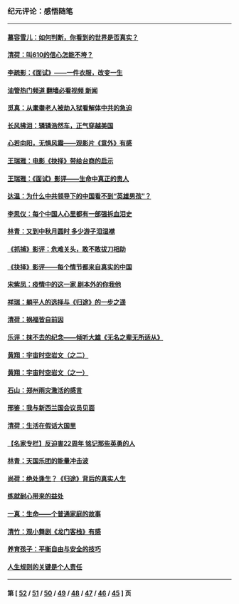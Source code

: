 ### 纪元评论：感悟随笔
---
#### [慕容雪儿：如何判断，你看到的世界是否真实？](../../pages/nsc1035/n13332569.md?11020330) 
#### [清荷：叫610的信心怎能不垮？](../../pages/nsc1035/n13304848.md?11020330) 
#### [李疏影：《面试》——一件衣服，改变一生](../../pages/nsc1035/n13292494.md?11020330) 
#### [油管热门频道 翻墙必看视频 新闻](ok?11020330)
#### [觅真：从耄耋老人被劫入狱看解体中共的急迫](../../pages/nsc1035/n13284545.md?11020330) 
#### [长风拂泪：辚辚浩然车，正气穿越美国](../../pages/nsc1035/n13284280.md?11020330) 
#### [心若向阳，无惧风霜——观影片《意外》有感](../../pages/nsc1035/n13275318.md?11020330) 
#### [王瑞雅：电影《抉择》带给台商的启示](../../pages/nsc1035/n13274064.md?11020330) 
#### [王瑞雅：《面试》影评——生命中真正的贵人](../../pages/nsc1035/n13260528.md?11020330) 
#### [达温：为什么中共领导下的中国看不到“英雄男孩”？](../../pages/nsc1035/n13257099.md?11020330) 
#### [李思仪：每个中国人心里都有一部强拆血泪史](../../pages/nsc1035/n13249632.md?11020330) 
#### [林青：又到中秋月圆时 多少游子泪湿襟](../../pages/nsc1035/n13245916.md?11020330) 
#### [《抓捕》影评：危难关头，敢不敢拔刀相助](../../pages/nsc1035/n13244251.md?11020330) 
#### [《抉择》影评——每个情节都来自真实的中国](../../pages/nsc1035/n13242564.md?11020330) 
#### [宋紫凤：疫情中的这一家 剧本外的你我他](../../pages/nsc1035/n13242358.md?11020330) 
#### [祥瑞：躺平人的选择与《归途》的一步之遥](../../pages/nsc1035/n13213201.md?11020330) 
#### [清荷：祸福皆自前因](../../pages/nsc1035/n13213177.md?11020330) 
#### [乐评：抹不去的纪念——倾听大雄《无名之辈无所适从》](../../pages/nsc1035/n13163359.md?11020330) 
#### [黄翔：宇宙时空岩文（之二）](../../pages/nsc1035/n13141116.md?11020330) 
#### [黄翔：宇宙时空岩文（之一）](../../pages/nsc1035/n13140355.md?11020330) 
#### [石山：郑州雨灾激活的感言](../../pages/nsc1035/n13135372.md?11020330) 
#### [邢鉴：我与新西兰国会议员见面](../../pages/nsc1035/n13111626.md?11020330) 
#### [清荷：生活在假话大国里](../../pages/nsc1035/n13103916.md?11020330) 
#### [【名家专栏】反迫害22周年 铭记那些英勇的人](../../pages/nsc1035/n13102771.md?11020330) 
#### [林青：天国乐团的能量冲击波](../../pages/nsc1035/n13099634.md?11020330) 
#### [尚荷：绝处逢生？《归途》背后的真实人生](../../pages/nsc1035/n13099470.md?11020330) 
#### [练就耐心带来的益处](../../pages/nsc1035/n13081876.md?11020330) 
#### [一真：生命——个普通家庭的故事](../../pages/nsc1035/n13075782.md?11020330) 
#### [清竹：观小舞剧《龙门客栈》有感](../../pages/nsc1035/n13069850.md?11020330) 
#### [养育孩子：平衡自由与安全的技巧](../../pages/nsc1035/n13054510.md?11020330) 
#### [人生规则的关键是个人责任](../../pages/nsc1035/n13053252.md?11020330) 

---
#### 第 [ [52](./52.md?11020330) / [51](./51.md?11020330) / [50](./50.md?11020330) / [49](./49.md?11020330) / [48](./48.md?11020330) / [47](./47.md?11020330) / [46](./46.md?11020330) / [45](./45.md?11020330) ] 页
